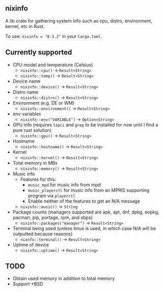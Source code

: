 ## nixinfo
A lib crate for gathering system info such as cpu, distro, environment, kernel, etc in Rust.

To use: `nixinfo = "0.3.2"` in your `Cargo.toml`.

## Currently supported

- CPU model and temperature (Celsius)
  + `nixinfo::cpu()` -> `Result<String>`
  + `nixinfo::temp()` -> `Result<String>`
- Device name
  + `nixinfo::device()` -> `Result<String>`
- Distro name
  + `nixinfo::distro()` -> `Result<String>`
- Environment (e.g. DE or WM)
  + `nixinfo::environment()` -> `Result<String>`
- env variables
  + `nixinfo::env("VARIABLE")` -> `Option<String>`
- GPU info (requires `lspci` and `grep` to be installed for now until I find a pure rust solution)
  + `nixinfo::gpu()` -> `Result<String>`
- Hostname
  + `nixinfo::hostname()` -> `Result<String>`
- Kernel
  + `nixinfo::kernel()` -> `Result<String>`
- Total memory in MBs
  + `nixinfo::memory()` -> `Result<String>`
- Music info
  + Features for this:
    * `music_mpd` for music info from mpd
    * `music_playerctl` for music info from an MPRIS supporting program via `playerctl`
    * Enable neither of the features to get an N/A message
  + `nixinfo::music()` -> `String`
- Package counts (managers supported are apk, apt, dnf, dpkg, eopkg, pacman, pip, portage, rpm, and xbps)
  + `nixinfo::packages("manager")` -> `Result<String>`
- Terminal being used (unless tmux is used, in which case N/A will be outputted because reasons)
  + `nixnfo::terminal()` -> `Result<String>`
- Uptime of device
  + `nixinfo::uptime()` -> `Result<String>`

## TODO

- Obtain used memory in addition to total memory
- Support *BSD
